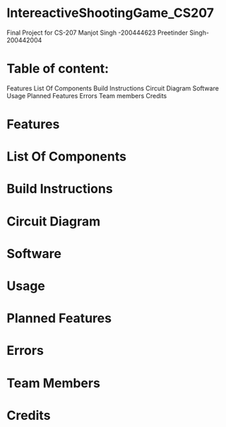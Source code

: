 # IntereactiveShootingGame_CS207
Final Project for CS-207 
Manjot Singh -200444623
Preetinder Singh- 200442004
# Table of content:
Features
List Of Components
Build Instructions
Circuit Diagram
Software
Usage
Planned Features
Errors
Team members
Credits
# Features

# List Of Components

# Build Instructions

# Circuit Diagram

# Software

# Usage

# Planned Features

# Errors

# Team Members

# Credits

